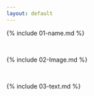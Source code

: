 ```yaml
---
layout: default
---
```


{% include 01-name.md %}

<br>

{% include 02-Image.md %}

<br>

{% include 03-text.md %}

<br>


